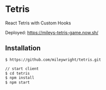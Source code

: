 # Tetris
React Tetris with Custom Hooks

Deployed: https://mileys-tetris-game.now.sh/
## Installation

```bash
$ https://github.com/mileywright/tetris.git

// start client
$ cd tetris
$ npm install
$ npm start
```
